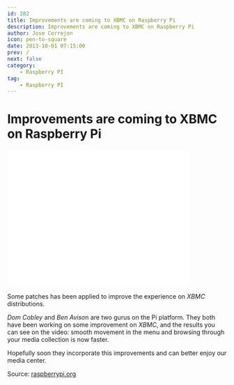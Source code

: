 ```yaml
---
id: 282
title: Improvements are coming to XBMC on Raspberry Pi
description: Improvements are coming to XBMC on Raspberry Pi
author: Jose Cerrejon
icon: pen-to-square
date: 2013-10-01 07:15:00
prev: /
next: false
category:
    - Raspberry PI
tag:
    - Raspberry PI
---
```


# Improvements are coming to XBMC on Raspberry Pi

<iframe width="420" height="315" src="//www.youtube.com/embed/ErWF2sYgJec" frameborder="0" allowfullscreen></iframe>

Some patches has been applied to improve the experience on _XBMC_ distributions.

_Dom Cobley_ and *Ben Aviso*n are two gurus on the Pi platform. They both have been working on some improvement on _XBMC_, and the results you can see on the video: smooth movement in the menu and browsing through your media collection is now faster.

Hopefully soon they incorporate this improvements and can better enjoy our media center.

Source: [raspberrypi.org](https://www.raspberrypi.org/archives/4986)

